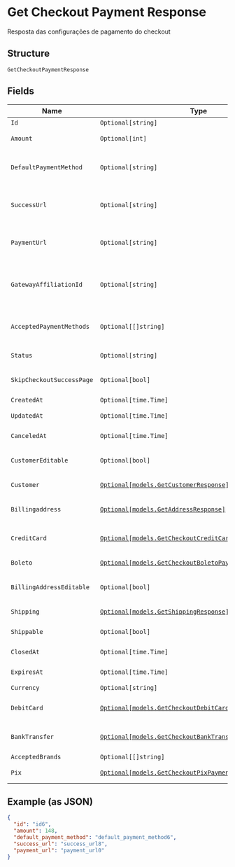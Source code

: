 
# Get Checkout Payment Response

Resposta das configurações de pagamento do checkout

## Structure

`GetCheckoutPaymentResponse`

## Fields

| Name | Type | Tags | Description |
|  --- | --- | --- | --- |
| `Id` | `Optional[string]` | Optional | - |
| `Amount` | `Optional[int]` | Optional | Valor em centavos |
| `DefaultPaymentMethod` | `Optional[string]` | Optional | Meio de pagamento padrão no checkout |
| `SuccessUrl` | `Optional[string]` | Optional | Url de redirecionamento de sucesso após o checkou |
| `PaymentUrl` | `Optional[string]` | Optional | Url para pagamento usando o checkout |
| `GatewayAffiliationId` | `Optional[string]` | Optional | Código da afiliação onde o pagamento será processado no gateway |
| `AcceptedPaymentMethods` | `Optional[[]string]` | Optional | Meios de pagamento aceitos no checkout |
| `Status` | `Optional[string]` | Optional | Status do checkout |
| `SkipCheckoutSuccessPage` | `Optional[bool]` | Optional | Pular tela de sucesso pós-pagamento? |
| `CreatedAt` | `Optional[time.Time]` | Optional | Data de criação |
| `UpdatedAt` | `Optional[time.Time]` | Optional | Data de atualização |
| `CanceledAt` | `Optional[time.Time]` | Optional | Data de cancelamento |
| `CustomerEditable` | `Optional[bool]` | Optional | Torna o objeto customer editável |
| `Customer` | [`Optional[models.GetCustomerResponse]`](../../doc/models/get-customer-response.md) | Optional | Dados do comprador |
| `Billingaddress` | [`Optional[models.GetAddressResponse]`](../../doc/models/get-address-response.md) | Optional | Dados do endereço de cobrança |
| `CreditCard` | [`Optional[models.GetCheckoutCreditCardPaymentResponse]`](../../doc/models/get-checkout-credit-card-payment-response.md) | Optional | Configurações de cartão de crédito |
| `Boleto` | [`Optional[models.GetCheckoutBoletoPaymentResponse]`](../../doc/models/get-checkout-boleto-payment-response.md) | Optional | Configurações de boleto |
| `BillingAddressEditable` | `Optional[bool]` | Optional | Indica se o billing address poderá ser editado |
| `Shipping` | [`Optional[models.GetShippingResponse]`](../../doc/models/get-shipping-response.md) | Optional | Configurações  de entrega |
| `Shippable` | `Optional[bool]` | Optional | Indica se possui entrega |
| `ClosedAt` | `Optional[time.Time]` | Optional | Data de fechamento |
| `ExpiresAt` | `Optional[time.Time]` | Optional | Data de expiração |
| `Currency` | `Optional[string]` | Optional | Moeda |
| `DebitCard` | [`Optional[models.GetCheckoutDebitCardPaymentResponse]`](../../doc/models/get-checkout-debit-card-payment-response.md) | Optional | Configurações de cartão de débito |
| `BankTransfer` | [`Optional[models.GetCheckoutBankTransferPaymentResponse]`](../../doc/models/get-checkout-bank-transfer-payment-response.md) | Optional | Bank transfer payment response |
| `AcceptedBrands` | `Optional[[]string]` | Optional | Accepted Brands |
| `Pix` | [`Optional[models.GetCheckoutPixPaymentResponse]`](../../doc/models/get-checkout-pix-payment-response.md) | Optional | Pix payment response |

## Example (as JSON)

```json
{
  "id": "id6",
  "amount": 148,
  "default_payment_method": "default_payment_method6",
  "success_url": "success_url8",
  "payment_url": "payment_url0"
}
```

